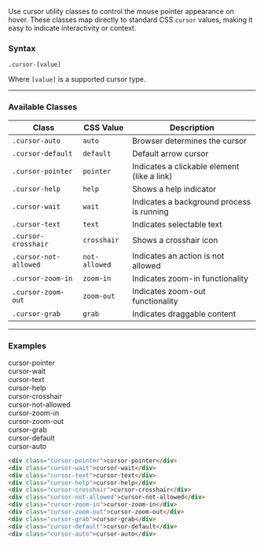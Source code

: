 
Use cursor utility classes to control the mouse pointer appearance on hover. These classes map directly to standard CSS `cursor` values, making it easy to indicate interactivity or context.

### Syntax

```
.cursor-[value]
```

Where `[value]` is a supported cursor type.

---

### Available Classes

| Class                 | CSS Value     | Description                                 |
| --------------------- | ------------- | ------------------------------------------- |
| `.cursor-auto`        | `auto`        | Browser determines the cursor               |
| `.cursor-default`     | `default`     | Default arrow cursor                        |
| `.cursor-pointer`     | `pointer`     | Indicates a clickable element (like a link) |
| `.cursor-help`        | `help`        | Shows a help indicator                      |
| `.cursor-wait`        | `wait`        | Indicates a background process is running   |
| `.cursor-text`        | `text`        | Indicates selectable text                   |
| `.cursor-crosshair`   | `crosshair`   | Shows a crosshair icon                      |
| `.cursor-not-allowed` | `not-allowed` | Indicates an action is not allowed          |
| `.cursor-zoom-in`     | `zoom-in`     | Indicates zoom-in functionality             |
| `.cursor-zoom-out`    | `zoom-out`    | Indicates zoom-out functionality            |
| `.cursor-grab`        | `grab`        | Indicates draggable content                 |

---

### Examples

<div class="body w-256px mt-4">
<div class="rounded-3 border p-2 mb-3 text-center cursor-pointer">cursor-pointer</div>
<div class="rounded-3 border p-2 mb-3 text-center cursor-wait">cursor-wait</div>
<div class="rounded-3 border p-2 mb-3 text-center cursor-text">cursor-text</div>
<div class="rounded-3 border p-2 mb-3 text-center cursor-help">cursor-help</div>
<div class="rounded-3 border p-2 mb-3 text-center cursor-crosshair">cursor-crosshair</div>
<div class="rounded-3 border p-2 mb-3 text-center cursor-not-allowed">cursor-not-allowed</div>
<div class="rounded-3 border p-2 mb-3 text-center cursor-zoom-in">cursor-zoom-in</div>
<div class="rounded-3 border p-2 mb-3 text-center cursor-zoom-out">cursor-zoom-out</div>
<div class="rounded-3 border p-2 mb-3 text-center cursor-grab">cursor-grab</div>
<div class="rounded-3 border p-2 mb-3 text-center cursor-default">cursor-default</div>
<div class="rounded-3 border p-2 mb-3 text-center cursor-auto">cursor-auto</div>
</div>

```html
<div class="cursor-pointer">cursor-pointer</div>
<div class="cursor-wait">cursor-wait</div>
<div class="cursor-text">cursor-text</div>
<div class="cursor-help">cursor-help</div>
<div class="cursor-crosshair">cursor-crosshair</div>
<div class="cursor-not-allowed">cursor-not-allowed</div>
<div class="cursor-zoom-in">cursor-zoom-in</div>
<div class="cursor-zoom-out">cursor-zoom-out</div>
<div class="cursor-grab">cursor-grab</div>
<div class="cursor-default">cursor-default</div>
<div class="cursor-auto">cursor-auto</div>
```
